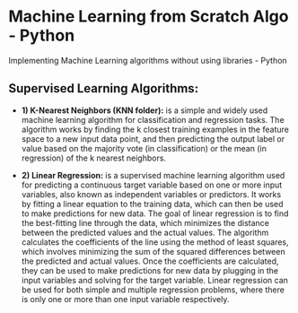 # Machine Learning from Scratch Algo - Python
Implementing Machine Learning algorithms without using libraries - Python

## Supervised Learning Algorithms:

* **1) K-Nearest Neighbors (KNN folder):**
is a simple and widely used machine learning algorithm for classification and regression tasks. The algorithm works by finding the k closest training examples in the feature space to a new input data point, and then predicting the output label or value based on the majority vote (in classification) or the mean (in regression) of the k nearest neighbors.

* **2) Linear Regression:**
is a supervised machine learning algorithm used for predicting a continuous target variable based on one or more input variables, also known as independent variables or predictors. It works by fitting a linear equation to the training data, which can then be used to make predictions for new data. The goal of linear regression is to find the best-fitting line through the data, which minimizes the distance between the predicted values and the actual values. The algorithm calculates the coefficients of the line using the method of least squares, which involves minimizing the sum of the squared differences between the predicted and actual values. Once the coefficients are calculated, they can be used to make predictions for new data by plugging in the input variables and solving for the target variable. Linear regression can be used for both simple and multiple regression problems, where there is only one or more than one input variable respectively.